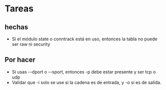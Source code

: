 # Tareas

## hechas
- Si el módulo state o conntrack está en uso, entonces la tabla no puede ser raw ni security 

## Por hacer
- Si usas --dport o --sport, entonces -p debe estar presente y ser tcp o udp
- Validar que -i solo se use si la cadena es de entrada, y -o si es de salida.
